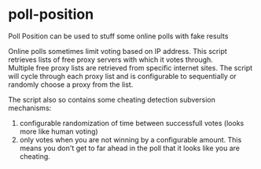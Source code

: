 poll-position
=============

Poll Position can be used to stuff some online polls with fake results

Online polls sometimes limit voting based on IP address.  This script retrieves lists of free proxy servers with which it votes through.  
Multiple free proxy lists are retrieved from specific internet sites.  The script will cycle through each proxy list and is configurable to sequentially or randomly choose a proxy from the list.

The script also so contains some cheating detection subversion mechanisms:
1. configurable randomization of time between successfull votes (looks more like human voting)
2. only votes when you are not winning by a configurable amount.  This means you don't get to far ahead in the poll that it looks like you are cheating.  
